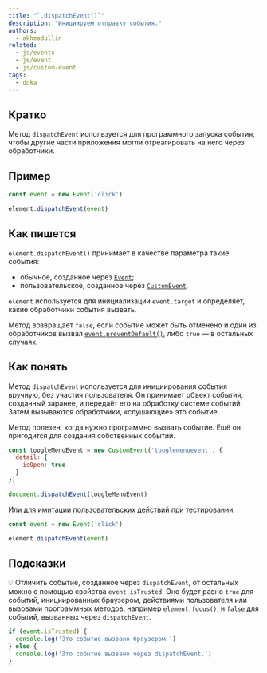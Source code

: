 ```yaml
---
title: "`.dispatchEvent()`"
description: "Инициируем отправку события."
authors:
  - akhmadullin
related:
  - js/events
  - js/event
  - js/custom-event
tags:
  - doka
---
```


## Кратко

Метод `dispatchEvent` используется для программного запуска события, чтобы другие части приложения могли отреагировать на него через обработчики.

## Пример

```javascript
const event = new Event('click')

element.dispatchEvent(event)
```

## Как пишется

`element.dispatchEvent()` принимает в качестве параметра такие события:

- обычное, созданное через [`Event`](/js/event/);
- пользовательское, созданное через [`CustomEvent`](/js/custom-event/).

`element` используется для инициализации `event.target` и определяет, какие обработчики события вызвать.

Метод возвращает `false`, если событие может быть отменено и один из обработчиков вызвал [`event.preventDefault()`](/js/event-prevent-default/), либо `true` — в остальных случаях.

## Как понять

Метод `dispatchEvent` используется для инициирования события вручную, без участия пользователя. Он принимает объект события, созданный заранее, и передаёт его на обработку системе событий. Затем вызываются обработчики, «слушающие» это событие.

Метод полезен, когда нужно программно вызвать событие. Ещё он пригодится для создания собственных событий.

```javascript
const toogleMenuEvent = new CustomEvent('tooglemenuevent', {
  detail: {
    isOpen: true
  }
})

document.dispatchEvent(toogleMenuEvent)
```

Или для имитации пользовательских действий при тестировании.

```javascript
const event = new Event('click')

element.dispatchEvent(event)
```

## Подсказки

💡 Отличить событие, созданное через `dispatchEvent`, от остальных можно с помощью свойства `event.isTrusted`. Оно будет равно `true` для событий, инициированных браузером, действиями пользователя или вызовами программных методов, например `element.focus()`, и `false` для событий, вызванных через `dispatchEvent`.

```javascript
if (event.isTrusted) {
  console.log('Это событие вызвано браузером.')
} else {
  console.log('Это событие вызвано через dispatchEvent.')
}
```
